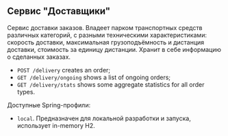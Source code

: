 ## Сервис "Доставщики"

Сервис доставки заказов. Владеет парком транспортных средств различных категорий,
    с разными техническими характеристиками: скорость доставки, максимальная грузоподъёмность
    и дистанция доставки, стоимость за единицу дистанции. Хранит в себе информацию о сделанных заказах.

- `POST /delivery` creates an order;
- `GET /delivery/ongoing` shows a list of ongoing orders;
- `GET /delivery/stats` shows some aggregate statistics for all order types. 

Доступные Spring-профили:
- `local`. Предназначен для локальной разработки и запуска, использует in-memory H2.
